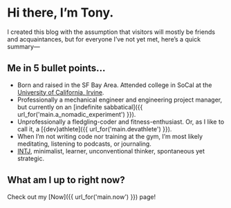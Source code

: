 <h1 class="h--center">Hi there, I’m Tony.</h1>

I created this blog with the assumption that visitors will mostly be friends and
acquaintances, but for everyone I’ve not yet met, here’s a quick summary—

## Me in 5 bullet points...

- Born and raised in the SF Bay Area. Attended college in SoCal at the <a
  target="_blank" href="https://uci.edu">University of California, Irvine</a>.
- Professionally a mechanical engineer and engineering project manager, but currently on
  an [indefinite sabbatical]({{ url_for\('main.a_nomadic_experiment'\) }}).
- Unprofessionally a fledgling-coder and fitness-enthusiast. Or, as I like to call it, a
  [{dev}athlete]({{ url_for\('main.devathlete'\) }}).
- When I’m not writing code nor training at the gym, I’m most likely meditating,
  listening to podcasts, or journaling.
- <a target="_blank" href="http://typelogic.com/intj.html">INTJ</a>, minimalist,
  learner, unconventional thinker, spontaneous yet strategic.

## What am I up to right now?

Check out my [Now]({{ url_for\('main.now'\) }}) page!

